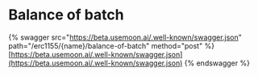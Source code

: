 # Balance of batch

{% swagger src="https://beta.usemoon.ai/.well-known/swagger.json" path="/erc1155/{name}/balance-of-batch" method="post" %}
[https://beta.usemoon.ai/.well-known/swagger.json](https://beta.usemoon.ai/.well-known/swagger.json)
{% endswagger %}
